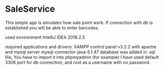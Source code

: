 # SaleService

This simple app is simulates how sale point work.
If connection with db is established you will be able to enter barcodes.

used environment
IntelliJ IDEA 2018.2.5 

required applications and drivers:
XAMPP control panel v3.2.2 with apache and mysql server
mysql-connector-java-5.1.47
database was added in .sql file, You have to import it into phpmyadmin (for example) 
I have used default 3306 port for db connection, and root as a username with no password.
